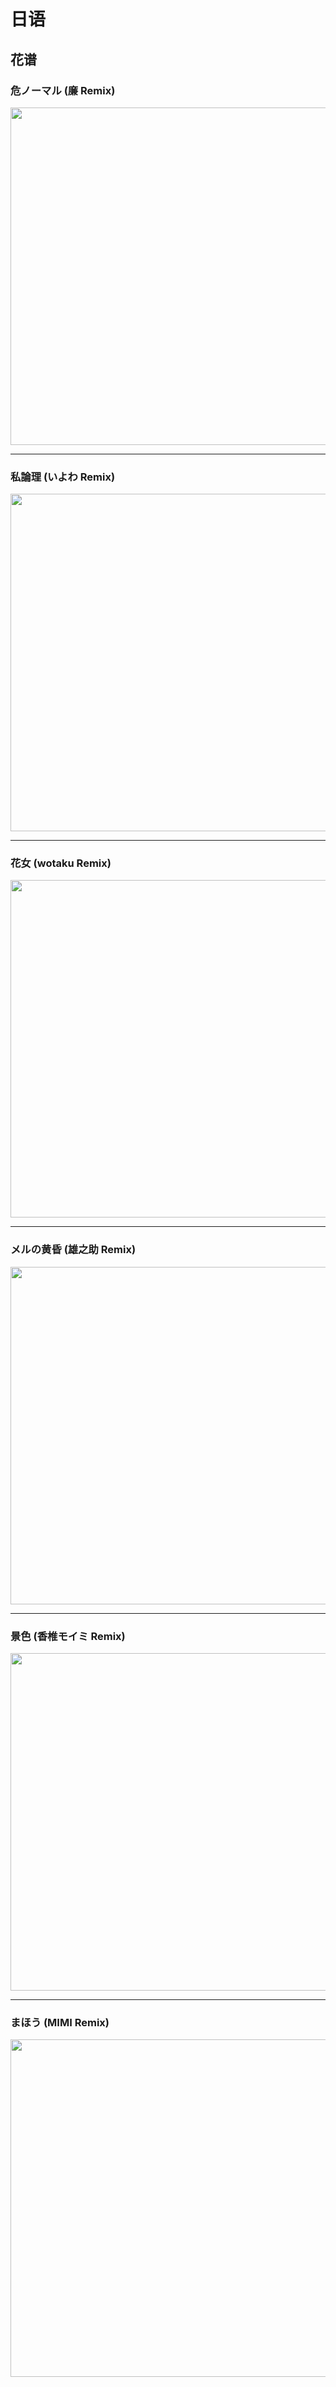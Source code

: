 # 日语

## 花谱

### 危ノーマル (廉 Remix)
<img src="https://dsm01pap001files.storage.live.com/y4mCkxptInYFu2aB8Nd-Xb118qNwM0zVas-SugK3Bsts1txdw5KZnVw5n1aN58iNUaDkr-8wREzXpjUKuJHXC6pc1QAlNB8fsL5IVN82sBmjirvWJXe6tpO6iyhQ34ntfgoZlPGvl71OhVnYGn9feVFZ26IKrAyMyIlCb6pF7DPVkdJgjwQj5PhWI5q_M9uk8ni?width=1080&height=1608&cropmode=none" type="img/jpg" width="540">

---

### 私論理 (いよわ Remix)
<img src="https://dsm01pap001files.storage.live.com/y4m4X8v5JSEkoNU-XZ7HRePfzE1LLP3HFF5SVtMMUSGgJdDzVZQriUzaiv0p0zPHaXk-Ks85zRqCh4xMd7khsTvCXM6lwvSlkUTAPzH9wp9XD2xNCToY_JB3VMOXaYucTfWAPbAYAvGTpGKVHK5YvBmvOj48dB_sRM0XymSohPLP0iyOjLK6BPf3j_DzhDrnv3u?width=1080&height=2172&cropmode=none" type="img/jpg" width="540">

---

### 花女 (wotaku Remix)
<img src="https://dsm01pap001files.storage.live.com/y4mhgvZ9KnSXdWP8HNRS8TvRoYS0m2VHcga6TnA_SH_S7p5ufTkXTScCJJXTJFlzlC4QSDLVxGHmVl2JufXIs_ThgDifoyG98yx4gV6tisjI30R42kfqXVHNjKtAxdtHxZ9LL_MLg7v6jOxfwD47xQOQzZF-FAfJnCeGnSyv5x6Fok-607iCUkw74k8MIz6WOSX?width=1080&height=2454&cropmode=none" type="img/jpg" width="540">

---

### メルの黄昏 (雄之助 Remix)
<img src="https://dsm01pap001files.storage.live.com/y4m5h5V7RlnOkPpbOggqGGDkOMwunPL49wO-pqQxwXUtgDh7NBSORxrUSNY1FnXhbrjulBgZYGnni3UBbiI6R2r1OrEzwpH4Ozm5oDHKeQ0OEV1HWCIUHFo1sw6xXP9TG2u8hf3a-1TCYjPfjalDpYGpGtUdQ2bdc7c-kD6HUU3G8cW8568W9qZogQBZ1Qu0MA5?width=1080&height=1953&cropmode=none" type="img/jpg" width="540">

---

### 景色 (香椎モイミ Remix)
<img src="https://dsm01pap001files.storage.live.com/y4mpYPgjwXivAA24zmwi-WnJTx1jW9k8HRqG7vVEWA6E9NDHxr16mLUAnRr9F8QYn0htonmB922Ec6tJCx5Tk-_pVu9OI7x2o8-aW7wZpbeUFffBCTEacjm_XH55mZg9iC1DC5smn-LNonBQCVEBPAst9mS3Gzbv9R30nHTVSVSrSZXfnKqlKOm8ZgOzHOX5Q3W?width=1080&height=1766&cropmode=none" type="img/jpg" width="540">

---

### まほう (MIMI Remix)
<img src="https://dsm01pap001files.storage.live.com/y4moUEHVZYtMwxpcA1nz-Aqcc-Sonie9DWpfLYgKQXmotYefPpLaWPKsz1kw4II48InpJTWGa_C9YzynLfxs4RRcTKAeR6Qq7E8mz6tSANkRxJ-Kq1oPbPppbZg_0NDOh1zYotbuRVapZTbplGRISYDK4YwbKxkbVF90boD-LtnYv5_18YCJ21XQZ2g3ZFvuRou?width=1080&height=1420&cropmode=none" type="img/jpg" width="540">

